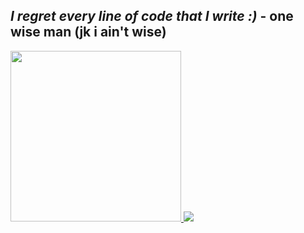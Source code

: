 _I regret every line of code that I write :)_ - one wise man (jk i ain't wise)
---

<div>
<div align='left'>
<a href="https://github.com/root-daemon">
            <img width="273" src="https://gitmystat.vercel.app/user?theme=gold&username=root-daemon&color=0xEBE9E1&accent=0xebe9e185&background=0x0C0C0C&tip=0xFF6265"></img>
          </a>
          <a href="https://github.com/Rahuletto?tab=repositories">
            <img src="https://gitmystat.vercel.app/top?username=root-daemon&theme=gold&layout=bar&color=0xEBE9E1&accent=0xebe9e185&background=0x0C0C0C&tip=0xFF6265"></img>
          </a>
</div>

            
</div>

<!--
**root-daemon/root-daemon** is a ✨ _special_ ✨ repository because its `README.md` (this file) appears on your GitHub profile.

Here are some ideas to get you started:

- 🔭 I’m currently working on ...
- 🌱 I’m currently learning ...
- 👯 I’m looking to collaborate on ...
- 🤔 I’m looking for help with ...
- 💬 Ask me about ...
- 📫 How to reach me: ...
- 😄 Pronouns: ...
- ⚡ Fun fact: ...
-->
